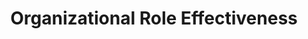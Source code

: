 ---
layout: sub-service
order: 4
title: "Organizational Role Effectiveness"
parent: "Organizational Design and Alignment"
description: "SLKone's Organizational Role Effectiveness services ensure that each role within your organization is clearly defined and optimized to contribute effectively to your business goals."
approach: "We assess the effectiveness of current roles within your organization, identifying overlaps and gaps. Our team works with leadership to redefine roles and responsibilities, ensuring that each position aligns with your strategic objectives and maximizes individual and team performance."
focus_areas:
  - title: "Role Assessment"
    content: "Evaluate current roles to identify overlaps, gaps, and areas for improvement."
  - title: "Role Redefinition"
    content: "Redefine roles and responsibilities to align with strategic objectives and enhance performance."
  - title: "Accountability Frameworks"
    content: "Establish clear accountability frameworks to improve ownership and responsibility."
  - title: "Performance Alignment"
    content: "Ensure that individual and team performance metrics are aligned with organizational goals."
  - title: "Training and Development"
    content: "Develop training programs to enhance role effectiveness and support continuous improvement."
why_choose:
  - "Comprehensive Role Evaluation"
  - "Customized Role Redefinition Strategies"
  - "Focus on Accountability and Performance"
  - "Experienced in Enhancing Role Effectiveness"
cta: "Contact us to enhance the effectiveness of roles within your organization and drive your business goals."
icon: "fa-user-shield"
---